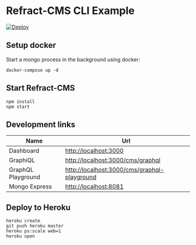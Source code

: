 # Refract-CMS CLI Example

[![Deploy](https://www.herokucdn.com/deploy/button.svg)](https://heroku.com/deploy)

## Setup docker

Start a mongo process in the background using docker:

```
docker-compose up -d
```

## Start Refract-CMS

```
npm install
npm start
```

## Development links

| Name               | Url                                            |
| ------------------ | ---------------------------------------------- |
| Dashboard          | <http://localhost:3000>                        |
| GraphiQL           | <http://localhost:3000/cms/graphql>            |
| GraphQL Playground | <http://localhost:3000/cms/graphql-playground> |
| Mongo Express      | <http://localhost:8081>                        |

## Deploy to Heroku

```
heroku create
git push heroku master
heroku ps:scale web=1
heroku open
```